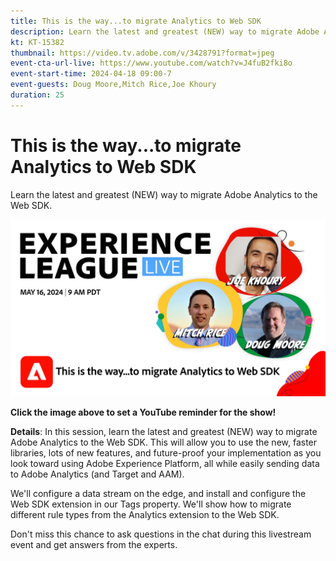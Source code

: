 ```yaml
---
title: This is the way...to migrate Analytics to Web SDK 
description: Learn the latest and greatest (NEW) way to migrate Adobe Analytics to the Web SDK
kt: KT-15382
thumbnail: https://video.tv.adobe.com/v/3428791?format=jpeg
event-cta-url-live: https://www.youtube.com/watch?v=J4fuB2fki8o
event-start-time: 2024-04-18 09:00-7
event-guests: Doug Moore,Mitch Rice,Joe Khoury
duration: 25
---
```

# This is the way...to migrate Analytics to Web SDK 

Learn the latest and greatest (NEW) way to migrate Adobe Analytics to the Web SDK.

[![ExL LIVE May 16 2024](assets/WebBanner-May16-2024.jpg)](https://www.youtube.com/watch?v=J4fuB2fki8o)

**Click the image above to set a YouTube reminder for the show!**


**Details**: In this session, learn the latest and greatest (NEW) way to migrate Adobe Analytics to the Web SDK. This will allow you to use the new, faster libraries, lots of new features, and future-proof your implementation as you look toward using Adobe Experience Platform, all while easily sending data to Adobe Analytics (and Target and AAM).

We'll configure a data stream on the edge, and install and configure the Web SDK extension in our Tags property. We'll show how to migrate different rule types from the Analytics extension to the Web SDK.

Don't miss this chance to ask questions in the chat during this livestream event and get answers from the experts.


